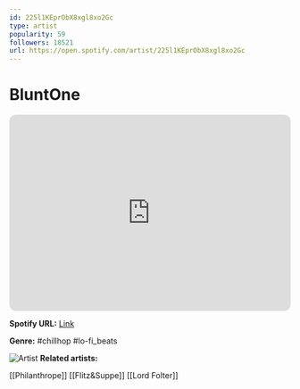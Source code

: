 ```yaml
---
id: 225l1KEprObX8xgl8xo2Gc
type: artist
popularity: 59
followers: 18521
url: https://open.spotify.com/artist/225l1KEprObX8xgl8xo2Gc
---
```

# BluntOne

<iframe style="border-radius:12px" src="https://open.spotify.com/embed/artist/225l1KEprObX8xgl8xo2Gc" width="100%" height="352" frameBorder="0" allowfullscreen="" allow="autoplay; clipboard-write; encrypted-media; fullscreen; picture-in-picture" loading="lazy"></iframe>

**Spotify URL:** [Link](https://open.spotify.com/artist/225l1KEprObX8xgl8xo2Gc)

**Genre:**  #chillhop #lo-fi_beats

![Artist](https://i.scdn.co/image/ab6761610000e5eb47bd5c10781fc615f10bc2f0)
**Related artists:**

[[Philanthrope]]
[[Flitz&Suppe]]
[[Lord Folter]]
